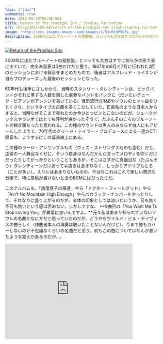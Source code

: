 ```yaml
---
tags: ["jazz"]
comments: true
date: 2013-05-18T00:00:00Z
title: Return Of The Prodigal Son / Stanley Turrentine
url: /blog/2013/05/18/return-of-the-prodigal-son-slash-stanley-turrentine/
image: "http://ecx.images-amazon.com/images/I/51vRtmP9QfL.jpg"
description: 2008年に出たブルーノートの発掘盤。といっても大方はすでに何らかの形で表に出ていて、完全未発表は3曲だけだと思う。1967年の6月と7月に行われた2回のセッションにおける録音をまとめたもので、後者はアルフレッド・ライオンが自らプロデュースした最後のセッションとなった。
---
```

<a href="http://www.amazon.co.jp/exec/obidos/ASIN/B0016CP39E/myhumangetsme-22/ref=nosim/" name="amazletlink" target="_blank"><img src="http://ecx.images-amazon.com/images/I/51vRtmP9QfL.jpg" alt="Return of the Prodigal Son" style="border: none;" /></a>

2008年に出たブルーノートの発掘盤。といっても大方はすでに何らかの形で表に出ていて、完全未発表は3曲だけだと思う。1967年の6月と7月に行われた2回のセッションにおける録音をまとめたもので、後者はアルフレッド・ライオンが自らプロデュースした最後のセッションとなった。

60年代も後半にさしかかり、当時のスタンリー・タレンティーンは、ビッグバンドかそれに準ずる人数を擁した豪華なバンドをバックに（だいたいデューク・ピアソンがアレンジを書いている）当節流行のR&Bやソウルのヒット曲をひとくさり、というタイプの企画を多くこなしていた。正直私のような日本人からすると、当時なぜそこまで売れたのか今ひとつピンとこないのだが、ジュークボックスやラジオではとても評判が良かったそうで、たぶんそのころのブルーノートの稼ぎ頭だったと思われる。この種のサウンドは黒人のみならず白人にもアピールしたようで、70年代のクリード・テイラー・プロデュースによる一連のCTI録音も、ようするにこの延長線上にある。

この種のラージ・アンサンブルもの（ウィズ・ストリングスものも含む）だと、主役の一人舞台なくせに、そいつ自身はなんだかんだ言ってメロディを吹くだけだったりしてがっかりということもあるが、そこはさすがに真面目な（たぶんそう）タレンティーンだけあって手抜きはあまりなく、しっかりアドリブもとる（ことが多い）。スリルはあまりないものの、やはりこれはこれで楽しい贅沢な音楽で、特に原稿が書けないときのBGMにはぴったりだ。

このアルバムも、「放蕩息子の帰還」やら「ドクター・フィールグッド」やら「Ain't No Mountain High Enough」やらバカラック・ナンバーをやったりして、それなりに盛り上がるのだが、全体の印象としては淡いというか、可も無く不可も無いという感は否めない。しかしですな、 **9曲目の「You Want Me To Stop Loving You」が異常に良いんですよ。**元々私はあまり知られていないソウルの名曲かなにかだと思っていたのだが、どうやらワイルド・ビル・デイヴィスの曲らしく（作曲者本人の演奏は聴いたことないんだけど）、今まで誰もカバーしないのが不思議なくらいの名曲だと思う。前もこの曲についてはなんか書いたような覚えがあるのだが…。

<iframe width="420" height="315" src="https://www.youtube.com/embed/n7FcfFv1W7g" frameborder="0" allowfullscreen></iframe>
